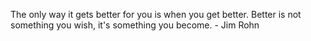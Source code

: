 The only way it gets better for you is when you get better. Better is not something you wish, it's something you become. - Jim Rohn